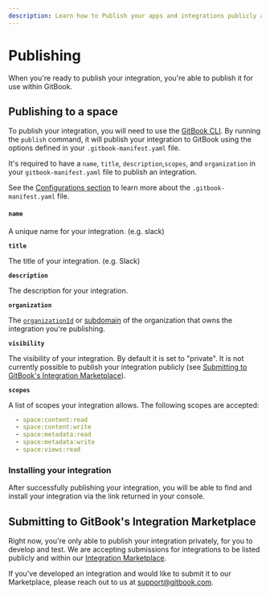 ```yaml
---
description: Learn how to Publish your apps and integrations publicly and privately
---
```


# Publishing

When you're ready to publish your integration, you're able to publish it for use within GitBook.

## Publishing to a space

To publish your integration, you will need to use the [GitBook CLI](broken-reference). By running the `publish` command, it will publish your integration to GitBook using the options defined in your `.gitbook-manifest.yaml` file.&#x20;

It's required to have a `name`, `title`, `description`,`scopes`, and `organization` in your `gitbook-manifest.yaml` file to publish an integration.

See the [Configurations section](../integrations/configurations.md) to learn more about the `.gitbook-manifest.yaml` file.

#### `name`

A unique name for your integration. (e.g. slack)

**`title`**

The title of your integration. (e.g. Slack)

**`description`**

The description for your integration.

**`organization`**

The [`organizationId`](concepts.md) or [subdomain](https://docs.gitbook.com/publishing/custom-domain/choose) of the organization that owns the integration you're publishing.

**`visibility`**

The visibility of your integration. By default it is set to "private". It is not currently possible to publish your integration publicly (see [Submitting to GitBook's Integration Marketplace](publishing.md#submitting-to-gitbooks-integration-marketplace)).

**`scopes`**

A list of scopes your integration allows. The following scopes are accepted:

```yaml
  - space:content:read
  - space:content:write
  - space:metadata:read
  - space:metadata:write
  - space:views:read
```

### Installing your integration

After successfully publishing your integration, you will be able to find and install your integration via the link returned in your console.

## Submitting to GitBook's Integration Marketplace

Right now, you're only able to publish your integration privately, for you to develop and test. We are accepting submissions for integrations to be listed publicly and within our [Integration Marketplace](https://www.gitbook.com/integrations).

If you've developed an integration and would like to submit it to our Marketplace, please reach out to us at [support@gitbook.com](mailto:support@gitbook.com).

